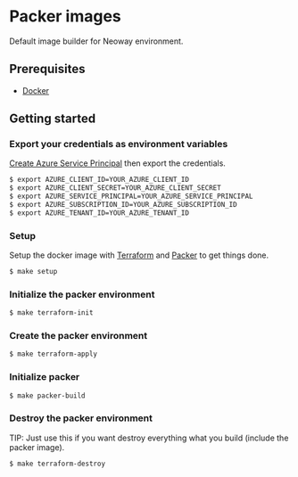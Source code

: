# Packer images

Default image builder for Neoway environment.

## Prerequisites

* [Docker](https://docs.docker.com/engine/installation/)

## Getting started

### Export your credentials as environment variables

[Create Azure Service Principal](https://www.terraform.io/docs/providers/azurerm/authenticating_via_service_principal.html) then export the credentials.

```bash
$ export AZURE_CLIENT_ID=YOUR_AZURE_CLIENT_ID
$ export AZURE_CLIENT_SECRET=YOUR_AZURE_CLIENT_SECRET
$ export AZURE_SERVICE_PRINCIPAL=YOUR_AZURE_SERVICE_PRINCIPAL
$ export AZURE_SUBSCRIPTION_ID=YOUR_AZURE_SUBSCRIPTION_ID
$ export AZURE_TENANT_ID=YOUR_AZURE_TENANT_ID
```

### Setup

Setup the docker image with [Terraform](https://www.terraform.io/) and [Packer](https://packer.io) to get things done.

```bash
$ make setup
```

### Initialize the packer environment

```bash
$ make terraform-init
```

### Create the packer environment

```bash
$ make terraform-apply
```

### Initialize packer

```bash
$ make packer-build
```

### Destroy the packer environment

TIP: Just use this if you want destroy everything what you build (include the packer image).

```bash
$ make terraform-destroy
```
